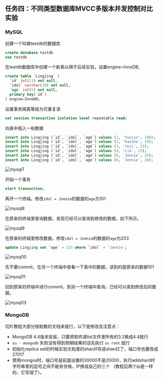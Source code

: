 ## 任务四：不同类型数据库MVCC多版本并发控制对比实验

### MySQL
创建一个叫做testdb的数据库
```sql
create database testdb
use testdb
```

在testdb数据库中创建一个新表以用于后续实验，设置engine=InnoDB;
```sql
create table `Lingjing` (
  `id` int(11) not null,
  `idol` varchar(20) not null,
  `age` int(5) not null,
  primary key(`id`)
) engine=InnoDB;
```

设置事务隔离等级为可重复读
```sql
set session transaction isolation level repeatable read;
```

向表中插入一些数据
```sql
insert into Lingjing (`id`, `idol`, `age`) values (1, 'Yunjin', 100);
insert into Lingjing (`id`, `idol`, `age`) values (2, 'Kazuha', 19);
insert into Lingjing (`id`, `idol`, `age`) values (3, 'Yeji', 22);
insert into Lingjing (`id`, `idol`, `age`) values (4, 'Lia', 22);
insert into Lingjing (`id`, `idol`, `age`) values (5, 'Jennie', 26);
insert into Lingjing (`id`, `idol`, `age`) values (6, 'Jennie', 26);
```

![mysql7](./image/mysql-7.png)

开始一个事务
```sql
start transaction;
```

再开一个终端，修改`idol = Jnenie`的数据的`age`为101

![mysql8](./image/mysql-8.png)

在原来的终端里查询数据，发现已经可以查询到修改的数据，如下所示。

![mysql9](./image/mysql-9.png)

在原来的终端里修改数据，修改`idol = Jnenie`的数据的`age`为203
```sql
update Lingjing set `age` = 233 where `idol` = 'Jennie';
```

![mysql10](./image/mysql-10.png)

先不要commit，在另一个终端中查看一下表中的数据，读到的是原来的数据101

![mysql11](./image/mysql-11.png)

回到原来的终端中进行commit，到另一个终端中查询，已经可以查到修改后的数据。

![mysql13](./image/mysql-13.png)

### MongoDB

切片教程大部分按助教的文档来就行，以下是修改及注意点：
- MongoDB 4.4版本安装，只要把软件源list文件里所有的3.2换成4.4就行
- `su - mongodb` 失败没有得到预期结果的话先执行 `su root` 就行
- 初始化replica set的时候实验文档里的shard1写成shard2了，端口号也要改成27017
- 使用mongos时，端口号是前面设置的30000不是20000，执行addshard时字符串里的逗号之间不能有空格，IP换成自己的三个 （教程后两个ip是一样的，它写错了）。

